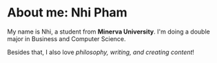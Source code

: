 # About me: Nhi Pham

My name is Nhi, a student from **Minerva University**. I'm doing a double major in Business and Computer Science.

Besides that, I also love *philosophy, writing, and creating content*! 

